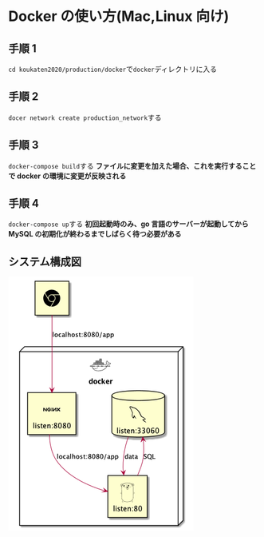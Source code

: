 # Docker の使い方(Mac,Linux 向け)

## 手順 1

`cd koukaten2020/production/docker`で`docker`ディレクトリに入る

## 手順 2

`docer network create production_network`する

## 手順 3

`docker-compose build`する
**ファイルに変更を加えた場合、これを実行することで docker の環境に変更が反映される**

## 手順 4

`docker-compose up`する
**初回起動時のみ、go 言語のサーバーが起動してから MySQL の初期化が終わるまでしばらく待つ必要がある**

## システム構成図

![img](./system/system-1.png)
